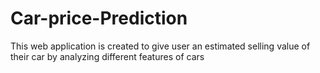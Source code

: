 # Car-price-Prediction
This web application is created to give user an estimated selling value of their car by analyzing different features of cars
